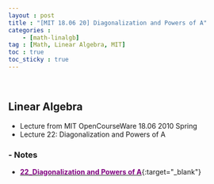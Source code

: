 ```yaml
---
layout : post
title : "[MIT 18.06 20] Diagonalization and Powers of A"
categories : 
    - [math-linalgb]
tag : [Math, Linear Algebra, MIT]
toc : true
toc_sticky : true
---
```


<br/>

## Linear Algebra

- Lecture from MIT OpenCourseWare 18.06 2010 Spring
- Lecture 22: Diagonalization and Powers of A

### - Notes

- [<span style="color:purple">**22_Diagonalization and Powers of A**</span>](https://drive.google.com/file/d/13TYL2Gi3hB6BLNgrcqBdr4tKKkbunE7p/view?usp=share_link){:target="_blank"}